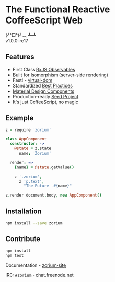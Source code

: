 # The Functional Reactive CoffeeScript Web <a class="anchor" name="intro"></a>

(╯°□°)╯︵ ┻━┻  
v1.0.0-rc17

## Features <a class="anchor" name="intro_features"></a>

  - First Class [RxJS Observables](https://github.com/Reactive-Extensions/RxJS)
  - Built for Isomorphism (server-side rendering)
  - Fast! - [virtual-dom](http://vdom-benchmark.github.io/vdom-benchmark/)
  - Standardized [Best Practices](/best-practices)
  - [Material Design Components](/paper)
  - Production-ready [Seed Project](https://github.com/Zorium/zorium-seed)
  - It's just CoffeeScript, no magic

## Example <a class="anchor" name="intro_example"></a>

```coffee
z = require 'zorium'

class AppComponent
  constructor: ->
    @state = z.state
      name: 'Zorium'

  render: =>
    {name} = @state.getValue()

    z '.zorium',
      z 'p.text',
        "The Future -#{name}"

z.render document.body, new AppComponent()
```

## Installation <a class="anchor" name="intro_installation"></a>

```bash
npm install --save zorium
```

## Contribute <a class="anchor" name="intro_contribute"></a>

```bash
npm install
npm test
```

Documentation -  [zorium-site](https://github.com/Zorium/zorium-site)

IRC: `#zorium` - chat.freenode.net
